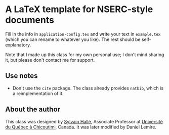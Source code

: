 A LaTeX template for NSERC-style documents
==========================================

Fill in the info in `application-config.tex` and write your text in
`example.tex` (which you can rename to whatever you like). The rest should
be self-explanatory.

Note that I made up this class for my own personal use; I don't
mind sharing it, but please don't contact me for support.

Use notes
---------

- Don't use the `cite` package. The class already provides `natbib`, which is a
  reimplementation of it.

About the author
----------------

This class was designed by [Sylvain Hallé](http://leduotang.ca/sylvain),
Associate Professor at [Université du Québec à Chicoutimi](http://www.uqac.ca),
Canada. It was later modified by Daniel Lemire.
